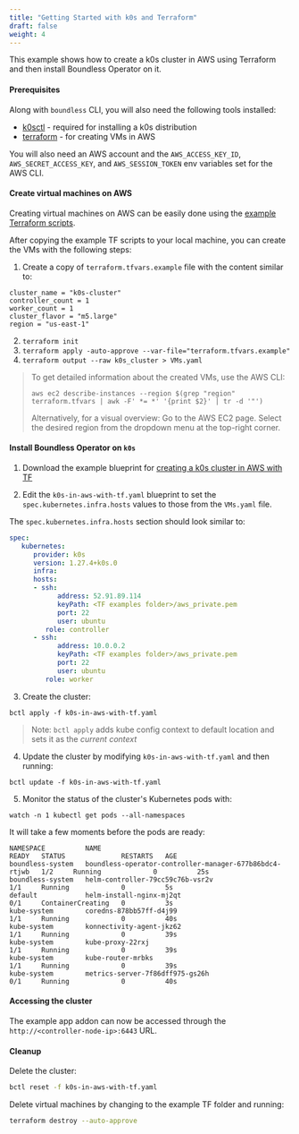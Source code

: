 ```yaml
---
title: "Getting Started with k0s and Terraform"
draft: false
weight: 4
---
```


This example shows how to create a k0s cluster in AWS using Terraform and then install Boundless Operator on it.

#### Prerequisites

Along with `boundless` CLI, you will also need the following tools installed:

* [k0sctl](https://github.com/k0sproject/k0sctl#installation) - required for installing a k0s distribution
* [terraform](https://developer.hashicorp.com/terraform/tutorials/aws-get-started/install-cli) - for creating VMs in AWS

You will also need an AWS account and the `AWS_ACCESS_KEY_ID`, `AWS_SECRET_ACCESS_KEY`, and `AWS_SESSION_TOKEN` env variables set for the AWS CLI.

#### Create virtual machines on AWS

Creating virtual machines on AWS can be easily done using the [example Terraform scripts](https://github.com/mirantiscontainers/boundless/tree/main/terraform/k0s-in-aws).

After copying the example TF scripts to your local machine, you can create the VMs with the following steps:

1. Create a copy of `terraform.tfvars.example` file with the content similar to:
```
cluster_name = "k0s-cluster"
controller_count = 1
worker_count = 1
cluster_flavor = "m5.large"
region = "us-east-1"
```
2. `terraform init`
3. `terraform apply -auto-approve --var-file="terraform.tfvars.example"`
4. `terraform output --raw k0s_cluster > VMs.yaml`

> To get detailed information about the created VMs, use the AWS CLI:
> ```
> aws ec2 describe-instances --region $(grep "region" terraform.tfvars | awk -F' *= *' '{print $2}' | tr -d '"')
> ```
> Alternatively, for a visual overview:
> Go to the AWS EC2 page. Select the desired region from the dropdown menu at the top-right corner.

#### Install Boundless Operator on `k0s`

1. Download the example blueprint for [creating a k0s cluster in AWS with TF](https://github.com/mirantiscontainers/boundless/tree/main/blueprints/k0s-in-aws-with-tf/k0s-in-aws-with-tf.yaml)

2. Edit the `k0s-in-aws-with-tf.yaml` blueprint to set the `spec.kubernetes.infra.hosts` values to those from the `VMs.yaml` file.

The `spec.kubernetes.infra.hosts` section should look similar to:
```yaml
spec:
   kubernetes:
      provider: k0s
      version: 1.27.4+k0s.0
      infra:
      hosts:
      - ssh:
            address: 52.91.89.114
            keyPath: <TF examples folder>/aws_private.pem
            port: 22
            user: ubuntu
         role: controller
      - ssh:
            address: 10.0.0.2
            keyPath: <TF examples folder>/aws_private.pem
            port: 22
            user: ubuntu
         role: worker
```

3. Create the cluster:
```shell
bctl apply -f k0s-in-aws-with-tf.yaml
```
> Note: `bctl apply` adds kube config context to default location and sets it as the _current context_

4. Update the cluster by modifying `k0s-in-aws-with-tf.yaml` and then running:
```shell
bctl update -f k0s-in-aws-with-tf.yaml
```

5. Monitor the status of the cluster's Kubernetes pods with:
```
watch -n 1 kubectl get pods --all-namespaces
```
It will take a few moments before the pods are ready:
```
NAMESPACE          NAME                                                     READY   STATUS              RESTARTS   AGE
boundless-system   boundless-operator-controller-manager-677b86bdc4-rtjwb   1/2     Running             0          25s
boundless-system   helm-controller-79cc59c76b-vsr2v                         1/1     Running             0          5s
default            helm-install-nginx-mj2qt                                 0/1     ContainerCreating   0          3s
kube-system        coredns-878bb57ff-d4j99                                  1/1     Running             0          40s
kube-system        konnectivity-agent-jkz62                                 1/1     Running             0          39s
kube-system        kube-proxy-22rxj                                         1/1     Running             0          39s
kube-system        kube-router-mrbks                                        1/1     Running             0          39s
kube-system        metrics-server-7f86dff975-gs26h                          0/1     Running             0          40s
```

#### Accessing the cluster

The example app addon can now be accessed through the `http://<controller-node-ip>:6443` URL.

#### Cleanup

Delete the cluster:
``` bash
bctl reset -f k0s-in-aws-with-tf.yaml
```

Delete virtual machines by changing to the example TF folder and running:
``` bash
terraform destroy --auto-approve
```
